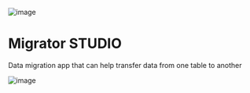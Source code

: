 ![image](https://github.com/kyborq/migrator-studio/assets/52314985/f45fe5bb-a38a-4e82-bcab-2b3949cb54a1)

# Migrator STUDIO

Data migration app that can help transfer data from one table to another

![image](https://github.com/kyborq/migrator-studio/assets/52314985/80cac870-3d96-4804-a3ee-fa6e0c1c2f31)
